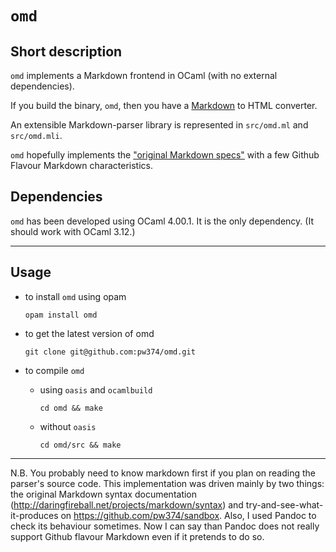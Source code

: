 `omd`
=====

Short description
-----------------

`omd` implements a Markdown frontend in OCaml (with no external
dependencies).

If you build the binary, `omd`, then you have a
[Markdown](http://daringfireball.net/projects/markdown/syntax) to HTML
converter.

An extensible Markdown-parser library is represented in `src/omd.ml`
and `src/omd.mli`.

`omd` hopefully implements the ["original Markdown
specs"](http://daringfireball.net/projects/markdown/syntax) with a few
Github Flavour Markdown characteristics.

Dependencies
------------

`omd` has been developed using OCaml 4.00.1. It is the only
dependency. (It should work with OCaml 3.12.)


----------------

Usage
-----

- to install `omd` using opam

   `opam install omd`

- to get the latest version of omd

  `git clone git@github.com:pw374/omd.git`

- to compile `omd`
  - using `oasis` and `ocamlbuild`

      `cd omd && make`

  - without `oasis`

      `cd omd/src && make`


----------------

N.B. You probably need to know markdown first if you plan on reading
the parser's source code. This implementation was driven mainly by two
things: the original Markdown syntax documentation
(<http://daringfireball.net/projects/markdown/syntax>) and
try-and-see-what-it-produces on
<https://github.com/pw374/sandbox>. Also, I used Pandoc to check its
behaviour sometimes. Now I can say than Pandoc does not really support
Github flavour Markdown even if it pretends to do so.

